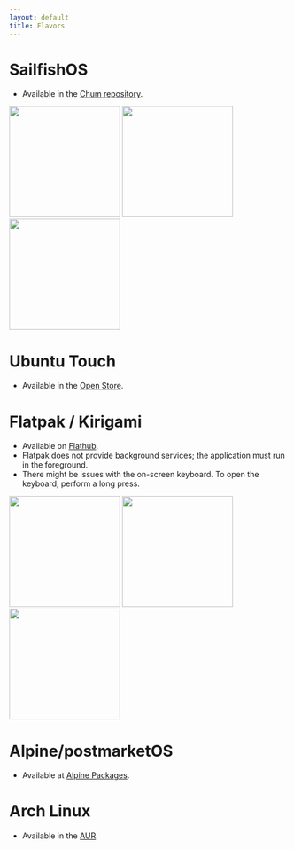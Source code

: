 ```yaml
---
layout: default
title: Flavors
---
```

# SailfishOS
- Available in the [Chum repository](https://sailfishos-chum.github.io/apps/harbour-amazfish/).

<img src="https://github.com/piggz/harbour-amazfish/raw/master/screenshots/screenshot1.png" style="width: 200px"/>
<img src="https://github.com/piggz/harbour-amazfish/raw/master/screenshots/screenshot2.png" style="width: 200px"/>
<img src="https://github.com/piggz/harbour-amazfish/raw/master/screenshots/screenshot3.png" style="width: 200px"/>

# Ubuntu Touch
- Available in the [Open Store](https://open-store.io/app/uk.co.piggz.amazfish).

# Flatpak / Kirigami
- Available on [Flathub](https://flathub.org/apps/uk.co.piggz.amazfish).
- Flatpak does not provide background services; the application must run in the foreground.  
- There might be issues with the on-screen keyboard. To open the keyboard, perform a long press.  

<img src="https://github.com/piggz/harbour-amazfish/raw/master/screenshots/plasma/first-page.png" style="width: 200px"/>
<img src="https://github.com/piggz/harbour-amazfish/raw/master/screenshots/plasma/settings-profile.png" style="width: 200px"/>
<img src="https://github.com/piggz/harbour-amazfish/raw/master/screenshots/plasma/steps.png" style="width: 200px"/>


# Alpine/postmarketOS  
- Available at [Alpine Packages](https://pkgs.alpinelinux.org/packages?name=amazfish).  

# Arch Linux  
- Available in the [AUR](https://aur.archlinux.org/packages/harbour-amazfish).  